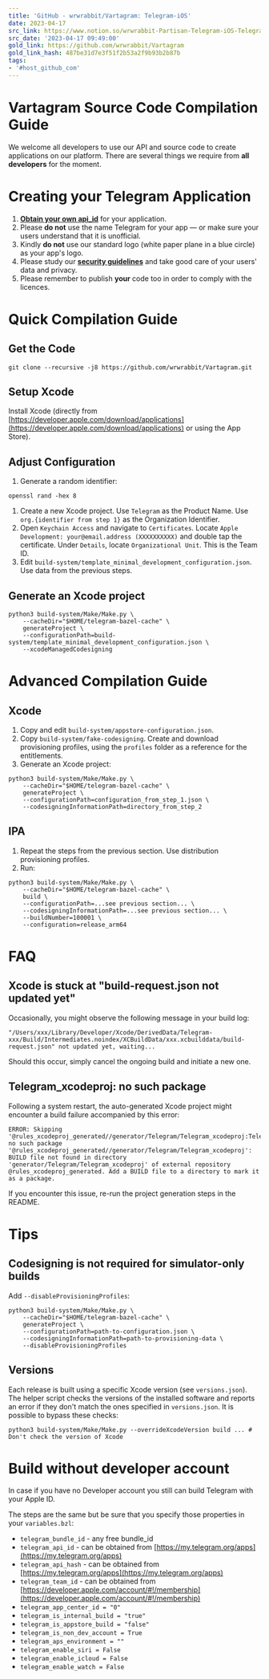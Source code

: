 ```yaml
---
title: 'GitHub - wrwrabbit/Vartagram: Telegram-iOS'
date: 2023-04-17
src_link: https://www.notion.so/wrwrabbit-Partisan-Telegram-iOS-Telegram-iOS-e6eab685420d450fa14aecaff676a223
src_date: '2023-04-17 09:49:00'
gold_link: https://github.com/wrwrabbit/Vartagram
gold_link_hash: 487be31d7e3f51f2b53a2f9b93b2b87b
tags:
- '#host_github_com'
---
```


Vartagram Source Code Compilation Guide
=======================================


We welcome all developers to use our API and source code to create applications on our platform.
There are several things we require from **all developers** for the moment.


Creating your Telegram Application
==================================


1. [**Obtain your own api\_id**](https://core.telegram.org/api/obtaining_api_id) for your application.
2. Please **do not** use the name Telegram for your app — or make sure your users understand that it is unofficial.
3. Kindly **do not** use our standard logo (white paper plane in a blue circle) as your app's logo.
4. Please study our [**security guidelines**](https://core.telegram.org/mtproto/security_guidelines) and take good care of your users' data and privacy.
5. Please remember to publish **your** code too in order to comply with the licences.


Quick Compilation Guide
=======================


Get the Code
------------



```
git clone --recursive -j8 https://github.com/wrwrabbit/Vartagram.git

```

Setup Xcode
-----------


Install Xcode (directly from [https://developer.apple.com/download/applications](https://developer.apple.com/download/applications) or using the App Store).


Adjust Configuration
--------------------


1. Generate a random identifier:



```
openssl rand -hex 8

```

1. Create a new Xcode project. Use `Telegram` as the Product Name. Use `org.{identifier from step 1}` as the Organization Identifier.
2. Open `Keychain Access` and navigate to `Certificates`. Locate `Apple Development: your@email.address (XXXXXXXXXX)` and double tap the certificate. Under `Details`, locate `Organizational Unit`. This is the Team ID.
3. Edit `build-system/template_minimal_development_configuration.json`. Use data from the previous steps.


Generate an Xcode project
-------------------------



```
python3 build-system/Make/Make.py \
    --cacheDir="$HOME/telegram-bazel-cache" \
    generateProject \
    --configurationPath=build-system/template_minimal_development_configuration.json \
    --xcodeManagedCodesigning

```

Advanced Compilation Guide
==========================


Xcode
-----


1. Copy and edit `build-system/appstore-configuration.json`.
2. Copy `build-system/fake-codesigning`. Create and download provisioning profiles, using the `profiles` folder as a reference for the entitlements.
3. Generate an Xcode project:



```
python3 build-system/Make/Make.py \
    --cacheDir="$HOME/telegram-bazel-cache" \
    generateProject \
    --configurationPath=configuration_from_step_1.json \
    --codesigningInformationPath=directory_from_step_2

```

IPA
---


1. Repeat the steps from the previous section. Use distribution provisioning profiles.
2. Run:



```
python3 build-system/Make/Make.py \
    --cacheDir="$HOME/telegram-bazel-cache" \
    build \
    --configurationPath=...see previous section... \
    --codesigningInformationPath=...see previous section... \
    --buildNumber=100001 \
    --configuration=release_arm64

```

FAQ
===


Xcode is stuck at "build-request.json not updated yet"
------------------------------------------------------


Occasionally, you might observe the following message in your build log:



```
"/Users/xxx/Library/Developer/Xcode/DerivedData/Telegram-xxx/Build/Intermediates.noindex/XCBuildData/xxx.xcbuilddata/build-request.json" not updated yet, waiting...

```

Should this occur, simply cancel the ongoing build and initiate a new one.


Telegram\_xcodeproj: no such package
------------------------------------


Following a system restart, the auto-generated Xcode project might encounter a build failure accompanied by this error:



```
ERROR: Skipping '@rules_xcodeproj_generated//generator/Telegram/Telegram_xcodeproj:Telegram_xcodeproj': no such package '@rules_xcodeproj_generated//generator/Telegram/Telegram_xcodeproj': BUILD file not found in directory 'generator/Telegram/Telegram_xcodeproj' of external repository @rules_xcodeproj_generated. Add a BUILD file to a directory to mark it as a package.

```

If you encounter this issue, re-run the project generation steps in the README.


Tips
====


Codesigning is not required for simulator-only builds
-----------------------------------------------------


Add `--disableProvisioningProfiles`:



```
python3 build-system/Make/Make.py \
    --cacheDir="$HOME/telegram-bazel-cache" \
    generateProject \
    --configurationPath=path-to-configuration.json \
    --codesigningInformationPath=path-to-provisioning-data \
    --disableProvisioningProfiles

```

Versions
--------


Each release is built using a specific Xcode version (see `versions.json`). The helper script checks the versions of the installed software and reports an error if they don't match the ones specified in `versions.json`. It is possible to bypass these checks:



```
python3 build-system/Make/Make.py --overrideXcodeVersion build ... # Don't check the version of Xcode

```

Build without developer account
===============================


In case if you have no Developer account you still can build Telegram with your Apple ID.


The steps are the same but be sure that you specify those properties in your `variables.bzl`:


* `telegram_bundle_id` - any free bundle\_id
* `telegram_api_id` - can be obtained from [https://my.telegram.org/apps](https://my.telegram.org/apps)
* `telegram_api_hash` - can be obtained from [https://my.telegram.org/apps](https://my.telegram.org/apps)
* `telegram_team_id` - can be obtained from [https://developer.apple.com/account/#!/membership](https://developer.apple.com/account/#!/membership)
* `telegram_app_center_id = "0"`
* `telegram_is_internal_build = "true"`
* `telegram_is_appstore_build = "false"`
* `telegram_is_non_dev_account = True`
* `telegram_aps_environment = ""`
* `telegram_enable_siri = False`
* `telegram_enable_icloud = False`
* `telegram_enable_watch = False`